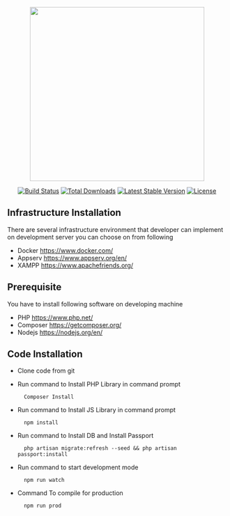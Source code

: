 <p align="center"><a href="https://laravel.com" target="_blank"><img src="https://raw.githubusercontent.com/laravel/art/master/logo-lockup/5%20SVG/2%20CMYK/1%20Full%20Color/laravel-logolockup-cmyk-red.svg" width="400"></a></p>

<p align="center">
<a href="https://travis-ci.org/laravel/framework"><img src="https://travis-ci.org/laravel/framework.svg" alt="Build Status"></a>
<a href="https://packagist.org/packages/laravel/framework"><img src="https://img.shields.io/packagist/dt/laravel/framework" alt="Total Downloads"></a>
<a href="https://packagist.org/packages/laravel/framework"><img src="https://img.shields.io/packagist/v/laravel/framework" alt="Latest Stable Version"></a>
<a href="https://packagist.org/packages/laravel/framework"><img src="https://img.shields.io/packagist/l/laravel/framework" alt="License"></a>
</p>

## Infrastructure Installation

There are several infrastructure environment that developer can implement on development server you can choose on from following

- Docker https://www.docker.com/
- Appserv https://www.appserv.org/en/
- XAMPP https://www.apachefriends.org/

## Prerequisite

You have to install following software on developing machine

- PHP https://www.php.net/
- Composer https://getcomposer.org/
- Nodejs https://nodejs.org/en/


## Code Installation

- Clone code from git
- Run command to Install PHP Library in command prompt
        
        Composer Install
  
- Run command to Install JS Library in command prompt

        npm install

- Run command to Install DB and Install Passport

        php artisan migrate:refresh --seed && php artisan passport:install

- Run command to start development mode
        
        npm run watch

- Command To compile for production

        npm run prod
